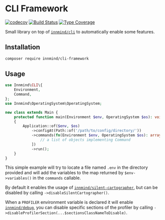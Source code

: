 # CLI Framework

[![codecov](https://codecov.io/gh/Innmind/CLIFramework/branch/develop/graph/badge.svg)](https://codecov.io/gh/Innmind/CLIFramework)
[![Build Status](https://github.com/Innmind/CLIFramework/workflows/CI/badge.svg)](https://github.com/Innmind/CLIFramework/actions?query=workflow%3ACI)
[![Type Coverage](https://shepherd.dev/github/Innmind/CLIFramework/coverage.svg)](https://shepherd.dev/github/Innmind/CLIFramework)

Small library on top of [`innmind/cli`](https://github.com/innmind/cli) to automatically enable some features.

## Installation

```sh
composer require innmind/cli-framework
```

## Usage

```php
use Innmind\CLI\{
    Environment,
    Command,
};
use Innmind\OperatingSystem\OperatingSystem;

new class extends Main {
    protected function main(Environment $env, OperatingSystem $os): void
    {
        Application::of($env, $os)
            ->configAt(Path::of('/path/to/config/directory/'))
            ->commands(fn(Environment $env, OperatingSystem $os): array => [
                // a list of objects implementing Command
            ])
            ->run();
    }
}
```

This simple example will try to locate a file named `.env` in the directory provided and will add the variables to the map returned by `$env->variables()` in the `commands` callable.

By default it enables the usage of [`innmind/silent-cartographer`](https://github.com/innmind/silentcartographer), but can be disabled by calling `->disableSilentCartographer()`.

When a `PROFILER` environment variable is declared it will enable [`innmind/debug`](https://github.com/innmind/debug), you can disable specific sections of the profiler by calling `->disableProfilerSection(...$sectionsClassNameToDisable)`.
